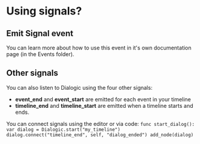 # Using signals?

## Emit Signal event
You can learn more about how to use this event in it's own documentation page (in the Events folder).

## Other signals
You can also listen to Dialogic using the four other signals:

- **event_end** and **event_start** are emitted for each event in your timeline
- **timeline_end** and **timeline_start** are emitted when a timeline starts and ends.

You can connect signals using the editor or via code:
`func start_dialog():
	var dialog = Dialogic.start("my_timeline")
	dialog.connect("timeline_end", self, "dialog_ended")
	add_node(dialog)
`